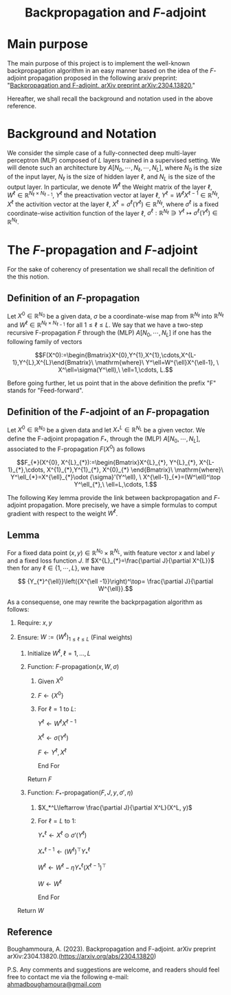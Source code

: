 <div align="center">
 
# Backpropagation and $F$-adjoint
<div align="left">

# Main purpose
 
The main purpose of this project is to implement the well-known backpropagation algorithm in an easy manner based on the idea of the $F$-adjoint propagation proposed in the following arxiv preprint: "[Backpropagation and F-adjoint. arXiv preprint arXiv:2304.13820.](https://arxiv.org/abs/2304.13820)"

Hereafter, we shall recall the background and notation used in the above reference.
# Background and Notation 
We consider the simple case of a fully-connected deep multi-layer perceptron (MLP) composed of $L$ layers trained in a supervised setting. 
We will denote such an architecture by $A[N_0, \cdots, N_\ell,\cdots, N_L]$, where $N_0$ is the size of the input layer, $N_\ell$ is the size of hidden layer $\ell$,
and $N_L$ is the size of the output layer. In particular, we denote $W^{\ell}$ the Weight matrix of the layer ${\ell}$,  $W^{\ell}\in\mathbb{R}^{N_{\ell}\times N_{\ell-1}}$,
 $Y^{\ell}$ the preactivation vector at layer ${\ell}$, $Y^{\ell} = W^{\ell}X^{\ell-1}\in\mathbb{R}^{N_{\ell}}$, $X^{\ell}$ the activition vector at the layer ${\ell}$, $X^{\ell} =\sigma^{\ell}(Y^{\ell})\in\mathbb{R}^{N_{\ell}}$, where $\sigma^\ell$  is a fixed coordinate-wise activition function of the layer ${\ell}$, $\sigma^\ell :\mathbb{R}^{N_{\ell}}\ni Y^{\ell}\longmapsto\sigma^{\ell}(Y^{\ell})\in\mathbb{R}^{N_{\ell}}.$


# The $F$-propagation and $F$-adjoint
For the sake of coherency  of presentation we shall recall the definition of the this notion. 

## Definition of an $F$-propagation 

Let $X^0\in\mathbb{R}^{N_0}$ be a given data, $\sigma$ be a coordinate-wise map from $\mathbb{R}^{N_\ell}$ into $\mathbb{R}^{N_{\ell}}$ and $W^{\ell}\in \mathbb{R}^{{N_{\ell}}\times{N_{\ell-1}}}$ for all ${1\leq \ell\leq L}$. We say that we have a two-step recursive F-propagation   $F$  through the (MLP) $`A[N_0,\cdots, N_L]`$ if   one has the following family of vectors
```math
F(X^0):=\begin{Bmatrix}X^{0},Y^{1},X^{1},\cdots,X^{L-1},Y^{L},X^{L}\end{Bmatrix}\  \mathrm{where}\  Y^\ell=W^{\ell}X^{\ell-1}, \ X^\ell=\sigma(Y^\ell),\ \ell=1,\cdots, L.
```
Before going further, let us point that in the above definition the prefix "F" stands for "Feed-forward".

## Definition of the $F$-adjoint of an $F$-propagation

Let $X^0\in\mathbb{R}^{N_0}$ be a given data and let  $X^L_*\in\mathbb{R}^{N_L}$ be a given vector.  We define the F-adjoint propagation  $`{F}_{*}`$, through the (MLP) $`A[N_0,\cdots, N_L]`$, associated to the F-propagation  $`F(X^0)`$  as follows 
```math
F_{*}(X^{0}, X^{L}_{*}):=\begin{Bmatrix}X^{L}_{*}, Y^{L}_{*}, X^{L-1}_{*},\cdots, X^{1}_{*},Y^{1}_{*}, X^{0}_{*} \end{Bmatrix}\  \mathrm{where}\  Y^\ell_{*}=X^{\ell}_{*}\odot {\sigma}'(Y^\ell), \ X^{\ell-1}_{*}=(W^\ell)^\top Y^\ell_{*},\ \ell=L,\cdots, 1.
```
The following Key lemma provide the link between backpropagation and $F$-adjoint propagation. More precisely, we have a simple formulas to comput gradient with respect to the weight $`W^\ell`$.

## Lemma

For a  fixed data point  $`(x, y) \in \mathbb{R}^{N_0}\times\mathbb{R}^{N_L}`$, with feature vector $x$ and label $y$ and  a  fixed loss function $J$.  If $`X^{L}_{*}=\frac{\partial J}{\partial X^{L}}`$ then for any $`\ell\in\{1,\cdots, L\}`$, we have 
```math
 {Y_{*}^{\ell}}\left({X^{\ell -1}}\right)^\top=  \frac{\partial J}{\partial W^{\ell}}.
```
As a consequense, one may rewrite the backprpagation algorithm as follows:

1. Require: $`x,y`$
2. Ensure: $`W:=(W^\ell)_{1\leq \ell\leq L}`$ (Final weights)

   1.  Initialize $`W^\ell , \ell=1,\ldots,L`$
   2.  Function: $F$-propagation($x,W,\sigma$)
    
        1.  Given $`X^0`$
        2.  $`F\leftarrow\{X^0\}`$
        3.  For $`\ell=1`$ to $L$:
                            
            $`Y^\ell\leftarrow W^\ell X^{\ell-1}`$
                 
            $`X^\ell\leftarrow\sigma(Y^{\ell})`$
            
            $`F\leftarrow Y^\ell,X^\ell`$
            
            End For
          
       Return $F$
    3.  Function: $F_*$-propagation($`F, J, y, \sigma',\eta`$)

        1. $`X_*^L\leftarrow \frac{\partial J}{\partial X^L}(X^L, y)`$        
        2. For $`\ell= L`$ to $1$:
                              
            $`Y_*^\ell\leftarrow X^{\ell}\odot\sigma'(Y^\ell)`$
           
           $`X^{\ell-1}_{*} \leftarrow \displaystyle({W^{\ell}})^\top Y^\ell_{*}`$
           
           $`W^\ell\leftarrow W^\ell-\eta Y_*^\ell(X^{\ell-1})^\top`$
           
           $`W\leftarrow W^\ell`$
           
           End For
           
     Return $W$
 

## Reference

<div id="refs" class="references">


Boughammoura, A. (2023). Backpropagation and F-adjoint. arXiv preprint arXiv:2304.13820.(https://arxiv.org/abs/2304.13820)

</div>

P.S.
Any comments and suggestions are welcome, and readers should feel free to contact me via the following e-mail: ahmadboughamoura@gmail.com
